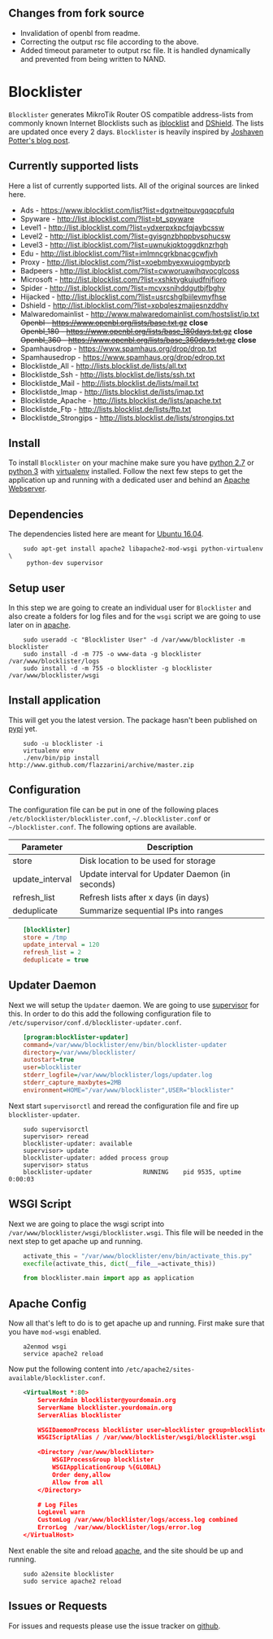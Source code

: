 Changes from fork source
------------------------

* Invalidation of openbl from readme.
* Correcting the output rsc file according to the above.
* Added timeout parameter to output rsc file. It is handled dynamically and 
  prevented from being written to NAND.


Blocklister
===========

``Blocklister`` generates MikroTik Router OS compatible address-lists from
commonly known Internet Blocklists such as [iblocklist](https://www.iblocklist.com) and [DShield](http://feeds.dshield.org/block.txt). The
lists are updated once every 2 days. ``Blocklister`` is heavily inspired by
[Joshaven Potter's blog post](http://joshaven.com/resources/tricks/mikrotik-automatically-updated-address-list).

Currently supported lists
-------------------------

Here a list of currently supported lists. All of the original sources are linked
here.

* Ads - https://www.iblocklist.com/list?list=dgxtneitpuvgqqcpfulq
* Spyware - http://list.iblocklist.com/?list=bt_spyware
* Level1 - http://list.iblocklist.com/?list=ydxerpxkpcfqjaybcssw
* Level2 - http://list.iblocklist.com/?list=gyisgnzbhppbvsphucsw
* Level3 - http://list.iblocklist.com/?list=uwnukjqktoggdknzrhgh
* Edu - http://list.iblocklist.com/?list=imlmncgrkbnacgcwfjvh
* Proxy - http://list.iblocklist.com/?list=xoebmbyexwuiogmbyprb
* Badpeers - http://list.iblocklist.com/?list=cwworuawihqvocglcoss
* Microsoft - http://list.iblocklist.com/?list=xshktygkujudfnjfioro
* Spider - http://list.iblocklist.com/?list=mcvxsnihddgutbjfbghy
* Hijacked - http://list.iblocklist.com/?list=usrcshglbiilevmyfhse
* Dshield - http://list.iblocklist.com/?list=xpbqleszmajjesnzddhv
* Malwaredomainlist - http://www.malwaredomainlist.com/hostslist/ip.txt  
~~Openbl - https://www.openbl.org/lists/base.txt.gz~~ __close__  
~~Openbl_180 - https://www.openbl.org/lists/base_180days.txt.gz~~ __close__  
~~Openbl_360 - https://www.openbl.org/lists/base_360days.txt.gz~~ __close__  
* Spamhausdrop - https://www.spamhaus.org/drop/drop.txt
* Spamhausedrop - https://www.spamhaus.org/drop/edrop.txt
* Blocklistde_All - http://lists.blocklist.de/lists/all.txt
* Blocklistde_Ssh - http://lists.blocklist.de/lists/ssh.txt
* Blocklistde_Mail - http://lists.blocklist.de/lists/mail.txt
* Blocklistde_Imap - http://lists.blocklist.de/lists/imap.txt
* Blocklistde_Apache - http://lists.blocklist.de/lists/apache.txt
* Blocklistde_Ftp - http://lists.blocklist.de/lists/ftp.txt
* Blocklistde_Strongips - http://lists.blocklist.de/lists/strongips.txt


Install
-------

To install ``Blocklister`` on your machine make sure you have [python 2.7](http://www.python.org) or
[python 3](http://www.python.org) with [virtualenv](https://virtualenv.pypa.io) installed. Follow
the next few steps to get the application up and running with a dedicated user
and behind an [Apache Webserver](http://www.apache.org).


Dependencies
------------

The dependencies listed here are meant for [Ubuntu 16.04](http://www.ubuntu.com).

```shell
    sudo apt-get install apache2 libapache2-mod-wsgi python-virtualenv \
     python-dev supervisor
```


Setup user
----------

In this step we are going to create an individual user for ``Blocklister`` and
also create a folders for log files and for the `wsgi` script we are going to
use later on in [apache](http://www.apache.org).


```shell
    sudo useradd -c "Blocklister User" -d /var/www/blocklister -m blocklister
    sudo install -d -m 775 -o www-data -g blocklister /var/www/blocklister/logs
    sudo install -d -m 755 -o blocklister -g blocklister /var/www/blocklister/wsgi
```


Install application
-------------------

This will get you the latest version. The package hasn't been published on
[pypi](http://www.pypi.org) yet.



```shell
    sudo -u blocklister -i
    virtualenv env
    ./env/bin/pip install http://www.github.com/flazzarini/archive/master.zip
```

Configuration
-------------

The configuration file can be put in one of the following places
``/etc/blocklister/blocklister.conf``, ``~/.blocklister.conf`` or
``~/blocklister.conf``. The following options are available.


 Parameter       |Description
-----------------|-----------------------------------------------
store            |Disk location to be used for storage
update_interval  |Update interval for Updater Daemon (in seconds)
refresh_list     |Refresh lists after x days (in days)
deduplicate      |Summarize sequential IPs into ranges


```ini
    [blocklister]
    store = /tmp
    update_interval = 120
    refresh_list = 2
    deduplicate = true
```

Updater Daemon
--------------

Next we will setup the ``Updater`` daemon. We are going to use [supervisor](http://www.supervisord.org) for
this. In order to do this add the following configuration file to
``/etc/supervisor/conf.d/blocklister-updater.conf``.

```ini
    [program:blocklister-updater]
    command=/var/www/blocklister/env/bin/blocklister-updater
    directory=/var/www/blocklister/
    autostart=true
    user=blocklister
    stderr_logfile=/var/www/blocklister/logs/updater.log
    stderr_capture_maxbytes=2MB
    environment=HOME="/var/www/blocklister",USER="blocklister"
```

Next start ``supervisorctl`` and reread the configuration file and fire up
``blocklister-updater``.

```shell
    sudo supervisorctl
    supervisor> reread
    blocklister-updater: available
    supervisor> update
    blocklister-updater: added process group
    supervisor> status
    blocklister-updater              RUNNING    pid 9535, uptime 0:00:03
```

WSGI Script
-----------

Next we are going to place the wsgi script into
``/var/www/blocklister/wsgi/blocklister.wsgi``. This file will be needed in the
next step to get apache up and running.

```python
    activate_this = "/var/www/blocklister/env/bin/activate_this.py"
    execfile(activate_this, dict(__file__=activate_this))

    from blocklister.main import app as application
```

Apache Config
-------------

Now all that's left to do is to get apache up and running. First make sure that
you have ``mod-wsgi`` enabled.

```shell
    a2enmod wsgi
    service apache2 reload
```

Now put the following content into
``/etc/apache2/sites-available/blocklister.conf``.

```xml
    <VirtualHost *:80>
        ServerAdmin blocklister@yourdomain.org
        ServerName blocklister.yourdomain.org
        ServerAlias blocklister

        WSGIDaemonProcess blocklister user=blocklister group=blocklister threads=5
        WSGIScriptAlias / /var/www/blocklister/wsgi/blocklister.wsgi

        <Directory /var/www/blocklister>
            WSGIProcessGroup blocklister
            WSGIApplicationGroup %{GLOBAL}
            Order deny,allow
            Allow from all
        </Directory>

        # Log Files
        LogLevel warn
        CustomLog /var/www/blocklister/logs/access.log combined
        ErrorLog  /var/www/blocklister/logs/error.log
    </VirtualHost>
```

Next enable the site and reload [apache](http://www.apache.org), and the site should be up and running.

```shell
    sudo a2ensite blocklister
    sudo service apache2 reload
```

Issues or Requests
------------------

For issues and requests please use the issue tracker on [github](http://www.github.com).
